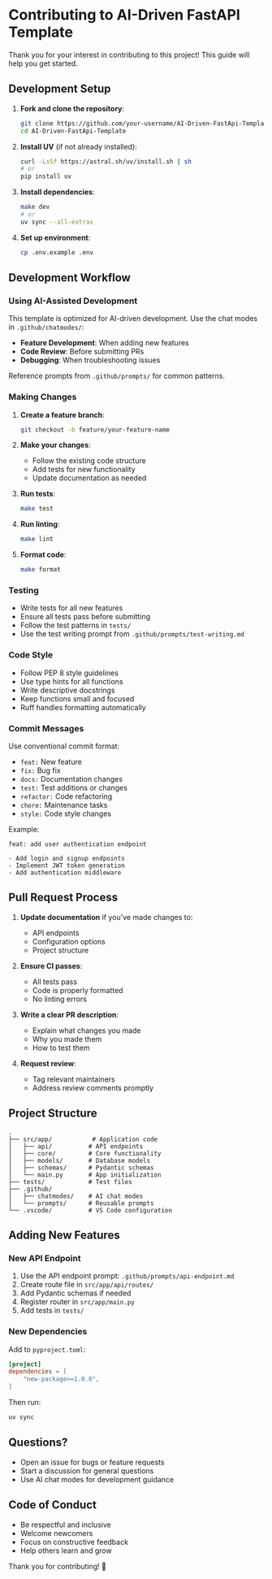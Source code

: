 # Contributing to AI-Driven FastAPI Template

Thank you for your interest in contributing to this project! This guide will help you get started.

## Development Setup

1. **Fork and clone the repository**:
   ```bash
   git clone https://github.com/your-username/AI-Driven-FastApi-Template.git
   cd AI-Driven-FastApi-Template
   ```

2. **Install UV** (if not already installed):
   ```bash
   curl -LsSf https://astral.sh/uv/install.sh | sh
   # or
   pip install uv
   ```

3. **Install dependencies**:
   ```bash
   make dev
   # or
   uv sync --all-extras
   ```

4. **Set up environment**:
   ```bash
   cp .env.example .env
   ```

## Development Workflow

### Using AI-Assisted Development

This template is optimized for AI-driven development. Use the chat modes in `.github/chatmodes/`:

- **Feature Development**: When adding new features
- **Code Review**: Before submitting PRs
- **Debugging**: When troubleshooting issues

Reference prompts from `.github/prompts/` for common patterns.

### Making Changes

1. **Create a feature branch**:
   ```bash
   git checkout -b feature/your-feature-name
   ```

2. **Make your changes**:
   - Follow the existing code structure
   - Add tests for new functionality
   - Update documentation as needed

3. **Run tests**:
   ```bash
   make test
   ```

4. **Run linting**:
   ```bash
   make lint
   ```

5. **Format code**:
   ```bash
   make format
   ```

### Testing

- Write tests for all new features
- Ensure all tests pass before submitting
- Follow the test patterns in `tests/`
- Use the test writing prompt from `.github/prompts/test-writing.md`

### Code Style

- Follow PEP 8 style guidelines
- Use type hints for all functions
- Write descriptive docstrings
- Keep functions small and focused
- Ruff handles formatting automatically

### Commit Messages

Use conventional commit format:

- `feat:` New feature
- `fix:` Bug fix
- `docs:` Documentation changes
- `test:` Test additions or changes
- `refactor:` Code refactoring
- `chore:` Maintenance tasks
- `style:` Code style changes

Example:
```
feat: add user authentication endpoint

- Add login and signup endpoints
- Implement JWT token generation
- Add authentication middleware
```

## Pull Request Process

1. **Update documentation** if you've made changes to:
   - API endpoints
   - Configuration options
   - Project structure

2. **Ensure CI passes**:
   - All tests pass
   - Code is properly formatted
   - No linting errors

3. **Write a clear PR description**:
   - Explain what changes you made
   - Why you made them
   - How to test them

4. **Request review**:
   - Tag relevant maintainers
   - Address review comments promptly

## Project Structure

```
.
├── src/app/           # Application code
│   ├── api/          # API endpoints
│   ├── core/         # Core functionality
│   ├── models/       # Database models
│   ├── schemas/      # Pydantic schemas
│   └── main.py       # App initialization
├── tests/            # Test files
├── .github/
│   ├── chatmodes/    # AI chat modes
│   └── prompts/      # Reusable prompts
└── .vscode/          # VS Code configuration
```

## Adding New Features

### New API Endpoint

1. Use the API endpoint prompt: `.github/prompts/api-endpoint.md`
2. Create route file in `src/app/api/routes/`
3. Add Pydantic schemas if needed
4. Register router in `src/app/main.py`
5. Add tests in `tests/`

### New Dependencies

Add to `pyproject.toml`:
```toml
[project]
dependencies = [
    "new-package>=1.0.0",
]
```

Then run:
```bash
uv sync
```

## Questions?

- Open an issue for bugs or feature requests
- Start a discussion for general questions
- Use AI chat modes for development guidance

## Code of Conduct

- Be respectful and inclusive
- Welcome newcomers
- Focus on constructive feedback
- Help others learn and grow

Thank you for contributing! 🎉
